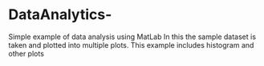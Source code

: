 # DataAnalytics-
Simple example of data analysis using  MatLab
In this the sample dataset is taken and plotted into multiple plots.
This example includes histogram and other plots

   

